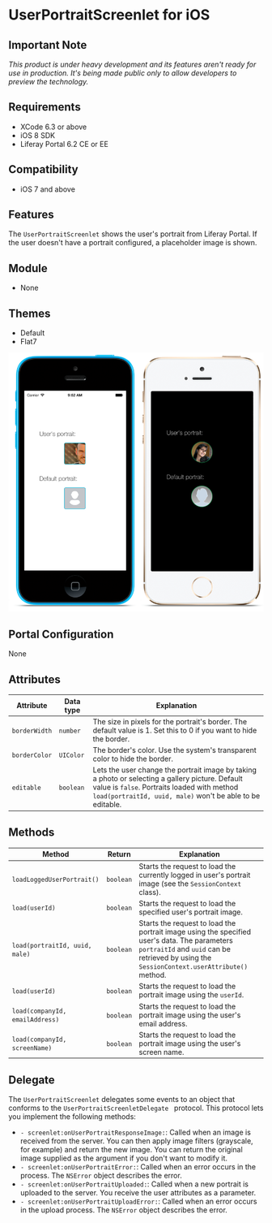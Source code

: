 # UserPortraitScreenlet for iOS

## Important Note

*This product is under heavy development and its features aren't ready for use in production. It's being made public only to allow developers to preview the technology.*

## Requirements

- XCode 6.3 or above
- iOS 8 SDK
- Liferay Portal 6.2 CE or EE

## Compatibility

- iOS 7 and above

## Features

The `UserPortraitScreenlet` shows the user's portrait from Liferay Portal. If the user doesn't have a portrait configured, a placeholder image is shown.

## Module

- None

## Themes

- Default
- Flat7

![The UserPortraitScreenlet using the Default and Flat7 themes.](Images/portrait.png)

## Portal Configuration

None

## Attributes

| Attribute | Data type | Explanation |
|-----------|-----------|-------------| 
| `borderWidth` | `number` | The size in pixels for the portrait's border. The default value is 1. Set this to 0 if you want to hide the border.|
|  `borderColor` | `UIColor` | The border's color. Use the system's transparent color to hide the border. |
|  `editable` | `boolean` | Lets the user change the portrait image by taking a photo or selecting a gallery picture. Default value is `false`. Portraits loaded with method `load(portraitId, uuid, male)` won't be able to be editable.|

## Methods

| Method | Return | Explanation |
|-----------|-----------|-------------| 
|  `loadLoggedUserPortrait()` | `boolean` | Starts the request to load the currently logged in user's portrait image (see the `SessionContext` class). |
|  `load(userId)` | `boolean` | Starts the request to load the specified user's  portrait image. |
|  `load(portraitId, uuid, male)` | `boolean` | Starts the request to load the portrait image using the specified user's data. The parameters `portraitId` and `uuid` can be retrieved by using the `SessionContext.userAttribute()` method.|
|  `load(userId)` | `boolean` | Starts the request to load the portrait image using the `userId`.|
|  `load(companyId, emailAddress)` | `boolean` | Starts the request to load the portrait image using the user's email address.|
|  `load(companyId, screenName)` | `boolean` | Starts the request to load the portrait image using the user's screen name.|

## Delegate

The `UserPortraitScreenlet` delegates some events to an object that conforms to the `UserPortraitScreenletDelegate ` protocol. This protocol lets you implement the following methods:

- `- screenlet:onUserPortraitResponseImage:`: Called when an image is received from the server. You can then apply image filters (grayscale, for example) and return the new image. You can return the original image supplied as the argument if you don't want to modify it.
- `- screenlet:onUserPortraitError:`: Called when an error occurs in the process. The `NSError` object describes the error.
- `- screenlet:onUserPortraitUploaded:`: Called when a new portrait is uploaded to the server. You receive the user attributes as a parameter.
- `- screenlet:onUserPortraitUploadError:`: Called when an error occurs in the upload process. The `NSError` object describes the error.

